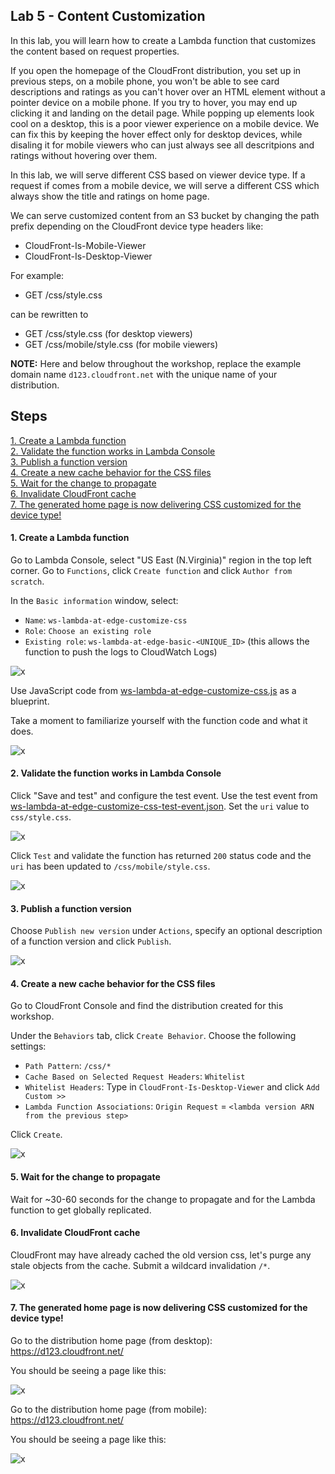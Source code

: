 ## Lab 5 - Content Customization

In this lab, you will learn how to create a Lambda function that customizes the content based on request properties.

If you open the homepage of the CloudFront distribution, you set up in previous steps, on a mobile phone, you won't be able to see card descriptions and ratings as you can't hover over an HTML element without a pointer device on a mobile phone. If you try to hover, you may end up clicking it and landing on the detail page. While popping up elements look cool on a desktop, this is a poor viewer experience on a mobile device. We can fix this by keeping the hover effect only for desktop devices, while disaling it for mobile viewers who can just always see all descritpions and ratings without hovering over them.

In this lab, we will serve different CSS based on viewer device type. If a request if comes from a mobile device, we will serve a different CSS which always show the title and ratings on home page. 

We can serve customized content from an S3 bucket by changing the path prefix depending on the CloudFront device type headers like:
* CloudFront-Is-Mobile-Viewer
* CloudFront-Is-Desktop-Viewer

For example:

* GET /css/style.css

can be rewritten to

* GET /css/style.css (for desktop viewers)
* GET /css/mobile/style.css (for mobile viewers)

**NOTE:** Here and below throughout the workshop, replace the example domain name `d123.cloudfront.net` with the unique name of your distribution.

## Steps

[1. Create a Lambda function](#1-create-a-lambda-function)  
[2. Validate the function works in Lambda Console](#2-validate-the-function-works-in-lambda-console)  
[3. Publish a function version](#3-publish-a-function-version)  
[4. Create a new cache behavior for the CSS files](#4-create-a-new-cache-behavior-for-the-css-files)  
[5. Wait for the change to propagate](#5-wait-for-the-change-to-propagate)  
[6. Invalidate CloudFront cache](#6-invalidate-cloudfront-cache)  
[7. The generated home page is now delivering CSS customized for the device type!](#7-the-generated-home-page-is-now-delivering-css-customized-for-the-device-type)  

#### 1. Create a Lambda function

Go to Lambda Console, select "US East (N.Virginia)" region in the top left corner. Go to `Functions`, click `Create function` and click `Author from scratch`.

In the `Basic information` window, select:
* `Name`: `ws-lambda-at-edge-customize-css`
* `Role`: `Choose an existing role`
* `Existing role`: `ws-lambda-at-edge-basic-<UNIQUE_ID>` (this allows the function to push the logs to CloudWatch Logs)

![x](./img/pic-1-create-function-customize-css.png)

Use JavaScript code from [ws-lambda-at-edge-customize-css.js](./ws-lambda-at-edge-customize-css.js) as a blueprint.

Take a moment to familiarize yourself with the function code and what it does.

![x](./img/pic-1-create-function-customize-css2.png)

#### 2. Validate the function works in Lambda Console

Click "Save and test" and configure the test event. Use the test event from [ws-lambda-at-edge-customize-css-test-event.json](./ws-lambda-at-edge-customize-css-test-event.json). Set the `uri` value to `css/style.css`.

![x](./img/pic-2-configure-test-event.png)

Click `Test` and validate the function has returned `200` status code and the `uri` has been updated to `/css/mobile/style.css`.

![x](./img/pic-3-test-invoke-customize-css.png)

#### 3. Publish a function version

Choose `Publish new version` under `Actions`, specify an optional description of a function version and click `Publish`.

![x](./img/pic-4-publish-function-version.png)

#### 4. Create a new cache behavior for the CSS files

Go to CloudFront Console and find the distribution created for this workshop.

Under the `Behaviors` tab, click `Create Behavior`. Choose the following settings:

* `Path Pattern`: `/css/*`
* `Cache Based on Selected Request Headers`: `Whitelist`
* `Whitelist Headers`: Type in `CloudFront-Is-Desktop-Viewer` and click `Add Custom >>`
* `Lambda Function Associations`: `Origin Request` = `<lambda version ARN from the previous step>`

Click `Create`.

![x](./img/pic-5-create-new-cachebehavior.png)

#### 5. Wait for the change to propagate

Wait for ~30-60 seconds for the change to propagate and for the Lambda function to get globally replicated.

#### 6. Invalidate CloudFront cache

CloudFront may have already cached the old version css, let's purge any stale objects from the cache. Submit a wildcard invalidation `/*`.

![x](./img/pic-6-invalidate.png)

#### 7. The generated home page is now delivering CSS customized for the device type!

Go to the distribution home page (from desktop):  
https://d123.cloudfront.net/

You should be seeing a page like this:

![x](./img/pic-7-desktop-view.png)

Go to the distribution home page (from mobile):  
https://d123.cloudfront.net/

You should be seeing a page like this:

![x](./img/pic-8-mobile-view.png)

